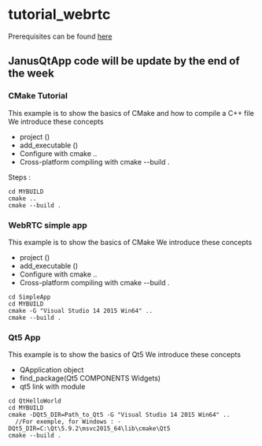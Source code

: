 # tutorial_webrtc

Prerequisites can be found [here](http://webrtcbydralex.com/index.php/iit-rtc-2017-tutorial/)

## JanusQtApp code will be update by the end of the week ##

### CMake Tutorial ###

This example is to show the basics of CMake and how to compile a C++ file
We introduce these concepts

* project () 
* add_executable ()
* Configure with cmake ..
* Cross-platform compiling with cmake --build .

Steps :

```cd CMakeTutorial
cd MYBUILD
cmake ..
cmake --build .
```


### WebRTC simple app ###

This example is to show the basics of CMake
We introduce these concepts

* project ()
* add_executable ()
* Configure with cmake ..
* Cross-platform compiling with cmake --build .

```
cd SimpleApp
cd MYBUILD
cmake -G "Visual Studio 14 2015 Win64" ..
cmake --build .
```


### Qt5 App ###

This example is to show the basics of Qt5
We introduce these concepts

* QApplication object
* find_package(Qt5 COMPONENTS Widgets)
* qt5 link with module

```
cd QtHelloWorld
cd MYBUILD
cmake -DQt5_DIR=Path_to_Qt5 -G "Visual Studio 14 2015 Win64" ..
  //For exemple, for Windows : -DQt5_DIR=C:\Qt\5.9.2\msvc2015_64\lib\cmake\Qt5
cmake --build .
```


